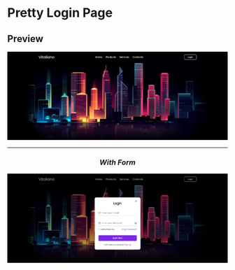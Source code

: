 # Pretty Login Page

## Preview

<p align="center">
  <img src="./preview/Screenshot_1.png" />
</p>

<hr/>

### ***<p style="text-align:center;">With Form</p>***

<p align="center">
  <img src="./preview/Screenshot_2.png" />
</p>